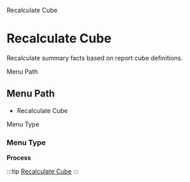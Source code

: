 
Recalculate Cube
# Recalculate Cube


Recalculate summary facts based on report cube definitions.

Menu Path
## Menu Path



- Recalculate Cube

Menu Type
### Menu Type

**Process**


:::tip
[Recalculate Cube](functional-guide/process/process-factacctsummary.md)
:::